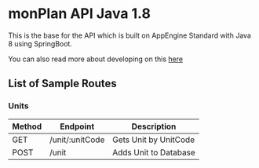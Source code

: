 # monPlan API Java 1.8
This is the base for the API which is built on AppEngine Standard with Java 8 using SpringBoot.

You can also read more about developing on this [here](DOCS.md)

## List of Sample Routes

### Units

| Method | Endpoint | Description |
|--------|----------|-------------|
| GET    | /unit/:unitCode | Gets Unit by UnitCode |
| POST   | /unit    | Adds Unit to Database |
